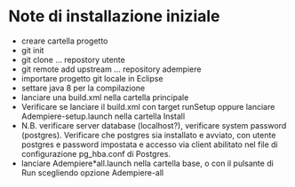 Note di installazione iniziale
==============================

* creare cartella progetto
* git init
* git clone … repostory utente
* git remote add upstream … repository adempiere
* importare progetto git locale in Eclipse
* settare java 8 per la compilazione
* lanciare una build.xml nella cartella principale
* Verificare se lanciare il build.xml con target runSetup oppure lanciare Adempiere-setup.launch nella cartella Install
* N.B. verificare server database (localhost?), verificare system password (postgres). Verificare che postgres sia installato e avviato, con utente postgres e password impostata e accesso via client abilitato nel file di configurazione pg_hba.conf di Postgres.
* lanciare Adempiere*all.launch nella cartella base, o con il pulsante di Run scegliendo opzione Adempiere-all